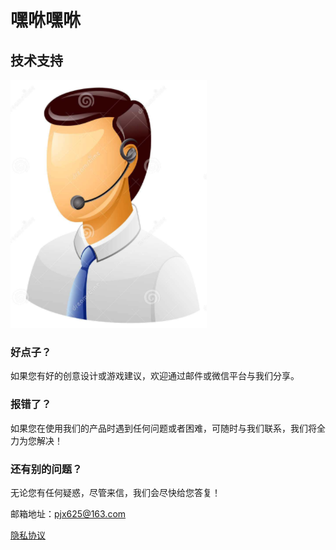 # 嘿咻嘿咻

## 技术支持

 ![image](https://github.com/pjx625/heixiuheixiu/raw/master/call_man.png)

### 好点子？

如果您有好的创意设计或游戏建议，欢迎通过邮件或微信平台与我们分享。

### 报错了？

如果您在使用我们的产品时遇到任何问题或者困难，可随时与我们联系，我们将全力为您解决！

### 还有别的问题？

无论您有任何疑惑，尽管来信，我们会尽快给您答复！

邮箱地址：pjx625@163.com

[隐私协议](https://raw.githubusercontent.com/pjx625/heixiuheixiu/master/privacy.cmd)
